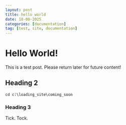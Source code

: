 ```yaml
---
layout: post
title: hello world
date: 18-08-2025
categories: [documentation]
tag: [test, site, documentation]
---
```


# Hello World!

This is a test post. Please return later for future content!

## Heading 2

```console
cd c:\loading_site\coming_soon
```

### Heading 3

Tick. Tock.
